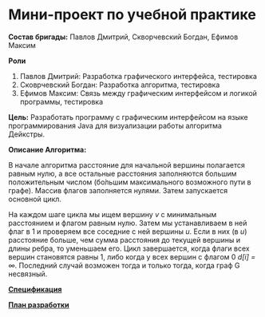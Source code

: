 # Мини-проект по учебной практике

**Состав бригады:**
Павлов Дмитрий, Скворчевский Богдан, Ефимов Максим

**Роли**
1. Павлов Дмитрий: Разработка графического интерфейса, тестировка
2. Сковрчевский Богдан: Разработка алгоритма, тестировка
3. Ефимов Максим: Связь между графическим интерфейсом и логикой программы, тестировка

**Цель:** Разработать программу с графическим интерфейсом на языке программирования Java для визуализации работы алгоритма Дейкстры.

**Описание Алгоритма:** 

В начале алгоритма расстояние для начальной вершины полагается равным нулю, а все остальные расстояния заполняются большим положительным числом (бо́льшим максимального возможного пути в графе). Массив флагов заполняется нулями. Затем запускается основной цикл.

На каждом шаге цикла мы ищем вершину *v* с минимальным расстоянием и флагом равным нулю. Затем мы устанавливаем в ней флаг в 1 и проверяем все соседние с ней вершины *u*. Если в них (в *u*) расстояние больше, чем сумма расстояния до текущей вершины и длины ребра, то уменьшаем его. Цикл завершается, когда флаги всех вершин становятся равны 1, либо когда у всех вершин c флагом 0 *d[i] = ∞*. Последний случай возможен тогда и только тогда, когда граф G несвязный.

[**Спецификация**](https://github.com/justtomu/practice/blob/main/spec.md)

[**План разработки**](https://github.com/justtomu/practice/blob/main/development%20plan.md)
